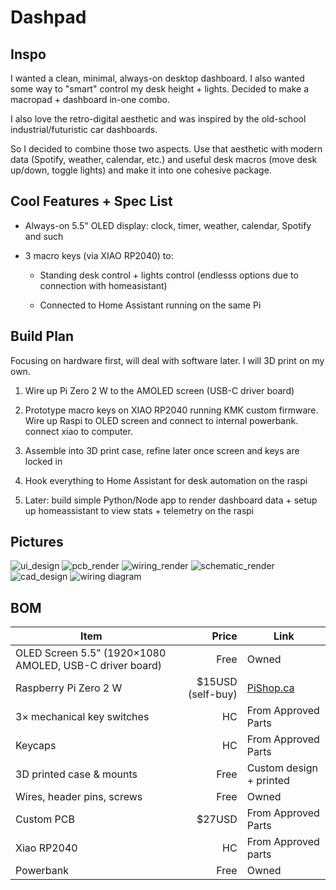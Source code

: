 
# Dashpad

## Inspo

I wanted a clean, minimal, always-on desktop dashboard. I also wanted some way to "smart" control my desk height + lights. Decided to make a macropad + dashboard in-one combo.

I also love the retro-digital aesthetic and was inspired by the old-school industrial/futuristic car dashboards.

So I decided to combine those two aspects. Use that aesthetic with modern data (Spotify, weather, calendar, etc.) and useful desk macros (move desk up/down, toggle lights) and make it into one cohesive package.

## Cool Features + Spec List

-   Always-on 5.5" OLED display: clock, timer, weather, calendar, Spotify and such

-   3 macro keys (via XIAO RP2040) to:

    -   Standing desk control + lights control (endlesss options due to connection with homeasistant)

    -   Connected to Home Assistant running on the same Pi

## Build Plan

Focusing on hardware first, will deal with software later. I will 3D print on my own.

1. Wire up Pi Zero 2 W to the AMOLED screen (USB-C driver board)

2. Prototype macro keys on XIAO RP2040 running KMK custom firmware. Wire up Raspi to OLED screen and connect to internal powerbank. connect xiao to computer.

3. Assemble into 3D print case, refine later once screen and keys are locked in

4. Hook everything to Home Assistant for desk automation on the raspi

5. Later: build simple Python/Node app to render dashboard data + setup up homeassistant to view stats + telemetry on the raspi

## Pictures

![ui_design](assets/IMG_5528.png)
![pcb_render](assets/wires.PNG)
![wiring_render](assets/wiress.PNG)
![schematic_render](assets/schem.PNG)
![cad_design](assets/IMG_5602.jpeg)
![wiring diagram](assets/wiring_diagram.jpeg)

## BOM

| Item                                                    |  Price | Link                                                                              |
| ------------------------------------------------------- | -----: | --------------------------------------------------------------------------------- |
| OLED Screen 5.5” (1920×1080 AMOLED, USB-C driver board) |   Free | Owned                                                                             |
| Raspberry Pi Zero 2 W                                   | $15USD (self-buy) | [PiShop.ca](https://www.pishop.ca/product/raspberry-pi-zero-2-w/?src=raspberrypi) |
| 3× mechanical key switches                              |     HC | From Approved Parts                                                               |
| Keycaps                                                 |   HC | From Approved Parts                                                             |
| 3D printed case & mounts                                |   Free | Custom design + printed                                                           |
| Wires, header pins, screws                              |   Free | Owned                                                                             |
| Custom PCB                                              |     $27USD | From Approved Parts                                                               |
| Xiao RP2040 | HC | From Approved parts|
| Powerbank | Free | Owned |

